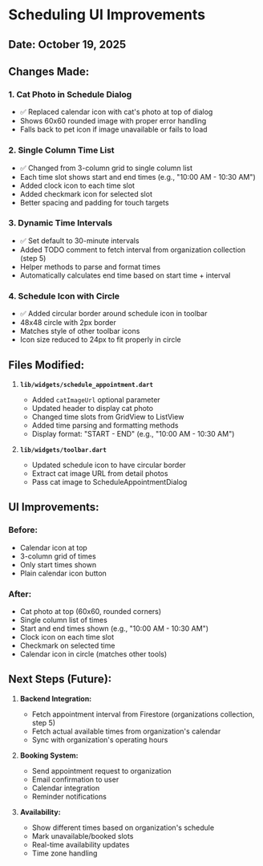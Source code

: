 # Scheduling UI Improvements

## Date: October 19, 2025

## Changes Made:

### 1. **Cat Photo in Schedule Dialog**
- ✅ Replaced calendar icon with cat's photo at top of dialog
- Shows 60x60 rounded image with proper error handling
- Falls back to pet icon if image unavailable or fails to load

### 2. **Single Column Time List**
- ✅ Changed from 3-column grid to single column list
- Each time slot shows start and end times (e.g., "10:00 AM - 10:30 AM")
- Added clock icon to each time slot
- Added checkmark icon for selected slot
- Better spacing and padding for touch targets

### 3. **Dynamic Time Intervals**
- ✅ Set default to 30-minute intervals
- Added TODO comment to fetch interval from organization collection (step 5)
- Helper methods to parse and format times
- Automatically calculates end time based on start time + interval

### 4. **Schedule Icon with Circle**
- ✅ Added circular border around schedule icon in toolbar
- 48x48 circle with 2px border
- Matches style of other toolbar icons
- Icon size reduced to 24px to fit properly in circle

## Files Modified:

1. **`lib/widgets/schedule_appointment.dart`**
   - Added `catImageUrl` optional parameter
   - Updated header to display cat photo
   - Changed time slots from GridView to ListView
   - Added time parsing and formatting methods
   - Display format: "START - END" (e.g., "10:00 AM - 10:30 AM")

2. **`lib/widgets/toolbar.dart`**
   - Updated schedule icon to have circular border
   - Extract cat image URL from detail photos
   - Pass cat image to ScheduleAppointmentDialog

## UI Improvements:

### Before:
- Calendar icon at top
- 3-column grid of times
- Only start times shown
- Plain calendar icon button

### After:
- Cat photo at top (60x60, rounded corners)
- Single column list of times
- Start and end times shown (e.g., "10:00 AM - 10:30 AM")
- Clock icon on each time slot
- Checkmark on selected time
- Calendar icon in circle (matches other tools)

## Next Steps (Future):

1. **Backend Integration:**
   - Fetch appointment interval from Firestore (organizations collection, step 5)
   - Fetch actual available times from organization's calendar
   - Sync with organization's operating hours

2. **Booking System:**
   - Send appointment request to organization
   - Email confirmation to user
   - Calendar integration
   - Reminder notifications

3. **Availability:**
   - Show different times based on organization's schedule
   - Mark unavailable/booked slots
   - Real-time availability updates
   - Time zone handling







